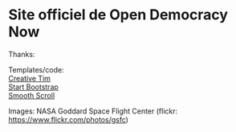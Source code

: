 # Site officiel de Open Democracy Now

Thanks: 

Templates/code: </br>
<a href="http://www.creative-tim.com/" target="_blank">Creative Tim</a></br>
<a href="http://startbootstrap.com/" target="_blank">Start Bootstrap</a></br>
<a href="https://github.com/cferdinandi/smooth-scroll" target="_blank">Smooth Scroll</a>

Images:
NASA Goddard Space Flight Center (flickr: https://www.flickr.com/photos/gsfc)



